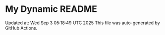 # My Dynamic README
Updated at: Wed Sep  3 05:18:49 UTC 2025
This file was auto-generated by GitHub Actions.
